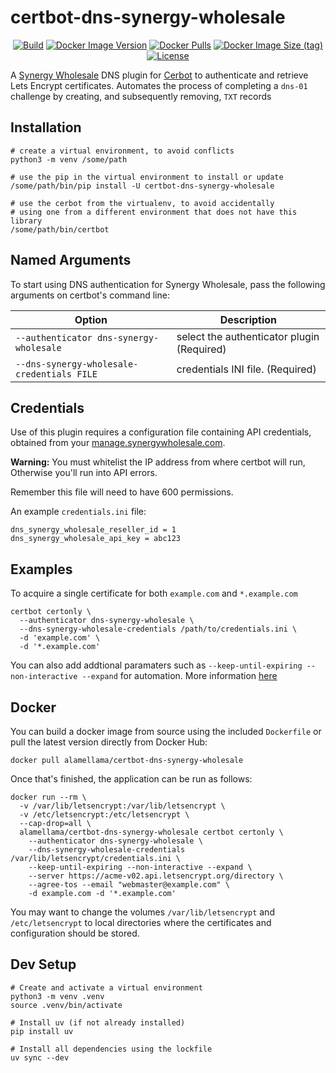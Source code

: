 # certbot-dns-synergy-wholesale

<p align="center">
<a href="https://github.com/ALameLlama/certbot-dns-synergy-wholesale/actions/workflows/docker-publish.yml"><img src="https://img.shields.io/github/actions/workflow/status/ALameLlama/certbot-dns-synergy-wholesale/.github/workflows/docker-publish.yml" alt="Build"></a>
<a href="https://hub.docker.com/r/alamellama/certbot-dns-synergy-wholesale"><img alt="Docker Image Version" src="https://img.shields.io/docker/v/alamellama/certbot-dns-synergy-wholesale"></a>
<a href="https://hub.docker.com/r/alamellama/certbot-dns-synergy-wholesale"><img alt="Docker Pulls" src="https://img.shields.io/docker/pulls/alamellama/certbot-dns-synergy-wholesale"></a>
<a href="https://hub.docker.com/r/alamellama/certbot-dns-synergy-wholesale"><img alt="Docker Image Size (tag)" src="https://img.shields.io/docker/image-size/alamellama/certbot-dns-synergy-wholesale/latest"></a>
<a href="https://github.com/ALameLlama/certbot-dns-synergy-wholesale/blob/master/LICENSE"><img src="https://img.shields.io/badge/license-Apache%20License%202.0-blue.svg" alt="License"></a>
</p>

A [Synergy Wholesale](https://synergywholesale.com) DNS plugin for [Cerbot](https://certbot.eff.org/) to authenticate and retrieve Lets Encrypt certificates. Automates the process of completing a `dns-01` challenge by creating, and subsequently removing, `TXT` records

## Installation

```
# create a virtual environment, to avoid conflicts
python3 -m venv /some/path

# use the pip in the virtual environment to install or update
/some/path/bin/pip install -U certbot-dns-synergy-wholesale

# use the cerbot from the virtualenv, to avoid accidentally
# using one from a different environment that does not have this library
/some/path/bin/certbot
```

## Named Arguments

To start using DNS authentication for Synergy Wholesale, pass the following arguments on certbot's command line:

| Option                                     | Description                                |
| ------------------------------------------ | ------------------------------------------ |
| `--authenticator dns-synergy-wholesale`    | select the authenticator plugin (Required) |
| `--dns-synergy-wholesale-credentials FILE` | credentials INI file. (Required)           |

## Credentials

Use of this plugin requires a configuration file containing API credentials, obtained from your [manage.synergywholesale.com](https://manage.synergywholesale.com/home/resellers/api).

**Warning:** You must whitelist the IP address from where certbot will run, Otherwise you'll run into API errors.

Remember this file will need to have 600 permissions.

An example `credentials.ini` file:

```{.sourceCode .ini}
dns_synergy_wholesale_reseller_id = 1
dns_synergy_wholesale_api_key = abc123
```

## Examples

To acquire a single certificate for both `example.com` and `*.example.com`

    certbot certonly \
      --authenticator dns-synergy-wholesale \
      --dns-synergy-wholesale-credentials /path/to/credentials.ini \
      -d 'example.com' \
      -d '*.example.com'

You can also add addtional paramaters such as `--keep-until-expiring --non-interactive --expand` for automation. More information [here](https://eff-certbot.readthedocs.io/en/stable/using.html#certbot-command-line-options)

## Docker

You can build a docker image from source using the included `Dockerfile` or pull the latest version directly from Docker Hub:

    docker pull alamellama/certbot-dns-synergy-wholesale

Once that's finished, the application can be run as follows:

    docker run --rm \
      -v /var/lib/letsencrypt:/var/lib/letsencrypt \
      -v /etc/letsencrypt:/etc/letsencrypt \
      --cap-drop=all \
      alamellama/certbot-dns-synergy-wholesale certbot certonly \
        --authenticator dns-synergy-wholesale \
        --dns-synergy-wholesale-credentials /var/lib/letsencrypt/credentials.ini \
        --keep-until-expiring --non-interactive --expand \
        --server https://acme-v02.api.letsencrypt.org/directory \
        --agree-tos --email "webmaster@example.com" \
        -d example.com -d '*.example.com'

You may want to change the volumes `/var/lib/letsencrypt` and `/etc/letsencrypt` to local directories where the certificates and configuration should be stored.

## Dev Setup

```
# Create and activate a virtual environment
python3 -m venv .venv
source .venv/bin/activate

# Install uv (if not already installed)
pip install uv

# Install all dependencies using the lockfile
uv sync --dev
```
